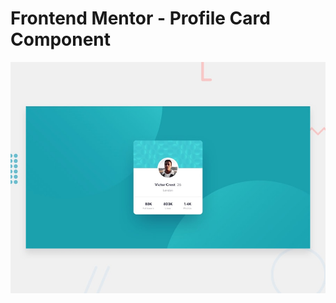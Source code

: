 # Frontend Mentor - Profile Card Component

![Design preview for the Profile card component coding challenge](./design/desktop-preview.jpg)

